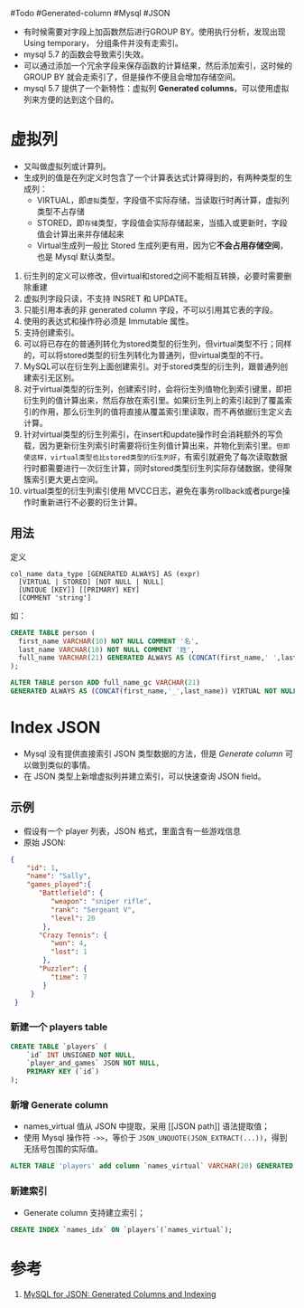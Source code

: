 #Todo  #Generated-column #Mysql #JSON 

- 有时候需要对字段上加函数然后进行GROUP BY。使用执行分析，发现出现 Using temporary， 分组条件并没有走索引。
- mysql 5.7 的函数会导致索引失效。
- 可以通过添加一个冗余字段来保存函数的计算结果，然后添加索引，这时候的 GROUP BY 就会走索引了，但是操作不便且会增加存储空间。
- mysql 5.7 提供了一个新特性：虚拟列 **Generated columns**，可以使用虚拟列来方便的达到这个目的。

# 虚拟列

- 又叫做虚拟列或计算列。
- 生成列的值是在列定义时包含了一个计算表达式计算得到的，有两种类型的生成列：
	- VIRTUAL，即`虚拟`类型，字段值不实际存储，当读取行时再计算，虚拟列类型不占存储  
	- STORED，即`存储`类型，字段值会实际存储起来，当插入或更新时，字段值会计算出来并存储起来
	- Virtual生成列一般比 Stored 生成列更有用，因为它**不会占用存储空间**，也是 Mysql 默认类型。

1. 衍生列的定义可以修改，但virtual和stored之间不能相互转换，必要时需要删除重建  
2. 虚拟列字段只读，不支持 INSRET 和 UPDATE。  
3. 只能引用本表的非 generated column 字段，不可以引用其它表的字段。  
4. 使用的表达式和操作符必须是 Immutable 属性。  
5. 支持创建索引。  
6. 可以将已存在的普通列转化为stored类型的衍生列，但virtual类型不行；同样的，可以将stored类型的衍生列转化为普通列，但virtual类型的不行。  
7. MySQL可以在衍生列上面创建索引。对于stored类型的衍生列，跟普通列创建索引无区别。  
8. 对于virtual类型的衍生列，创建索引时，会将衍生列值物化到索引键里，即把衍生列的值计算出来，然后存放在索引里。如果衍生列上的索引起到了覆盖索引的作用，那么衍生列的值将直接从覆盖索引里读取，而不再依据衍生定义去计算。
9. 针对virtual类型的衍生列索引，在insert和update操作时会消耗额外的写负载，因为更新衍生列索引时需要将衍生列值计算出来，并物化到索引里。`但即使这样，virtual类型也比stored类型的衍生列好`，有索引就避免了每次读取数据行时都需要进行一次衍生计算，同时stored类型衍生列实际存储数据，使得聚簇索引更大更占空间。
10. virtual类型的衍生列索引使用 MVCC日志，避免在事务rollback或者purge操作时重新进行不必要的衍生计算。

## 用法
定义
```mysql
col_name data_type [GENERATED ALWAYS] AS (expr)
  [VIRTUAL | STORED] [NOT NULL | NULL]
  [UNIQUE [KEY]] [[PRIMARY] KEY]
  [COMMENT 'string']
```

如：
```sql
CREATE TABLE person (
  first_name VARCHAR(10) NOT NULL COMMENT '名',
  last_name VARCHAR(10) NOT NULL COMMENT '姓',
  full_name VARCHAR(21) GENERATED ALWAYS AS (CONCAT(first_name,' ',last_name)) STORED NOT NULL COMMENT '全名'
);
```

```sql
ALTER TABLE person ADD full_name_gc VARCHAR(21) 
GENERATED ALWAYS AS (CONCAT(first_name,'_',last_name)) VIRTUAL NOT NULL COMMENT '全名(虚拟列)'
```

# Index JSON
- Mysql 没有提供直接索引 JSON 类型数据的方法，但是 *Generate column* 可以做到类似的事情。
- 在 JSON 类型上新增虚拟列并建立索引，可以快速查询 JSON field。

## 示例
- 假设有一个 player 列表，JSON 格式，里面含有一些游戏信息
- 原始 JSON:
```json
{
    "id": 1,  
    "name": "Sally",  
    "games_played":{    
       "Battlefield": {
          "weapon": "sniper rifle",
          "rank": "Sergeant V",
          "level": 20
        },                                                                                                                          
       "Crazy Tennis": {
          "won": 4,
          "lost": 1
        },  
       "Puzzler": {
          "time": 7
        }
     }
 }
```

### 新建一个 players table
```sql
CREATE TABLE `players` (  
    `id` INT UNSIGNED NOT NULL,
    `player_and_games` JSON NOT NULL,
    PRIMARY KEY (`id`)
);
```

### 新增 Generate column 
- names_virtual 值从 JSON 中提取，采用 [[JSON path]] 语法提取值；
- 使用 Mysql 操作符 `->>`，等价于 `JSON_UNQUOTE(JSON_EXTRACT(...))`，得到无括号包围的实际值。

```sql
ALTER TABLE 'players' add column `names_virtual` VARCHAR(20) GENERATED ALWAYS AS (`player_and_games` ->> '$.name') not null；
```

### 新建索引
- Generate column 支持建立索引；

```sql
CREATE INDEX `names_idx` ON `players`(`names_virtual`);
```

# 参考
1. [MySQL for JSON: Generated Columns and Indexing](https://www.compose.com/articles/mysql-for-json-generated-columns-and-indexing/#:~:text=MySQL%20for%20JSON%3A%20Generated%20Columns%20and%20Indexing%201,...%203%20Storing%20values%20in%20generated%20columns%20)